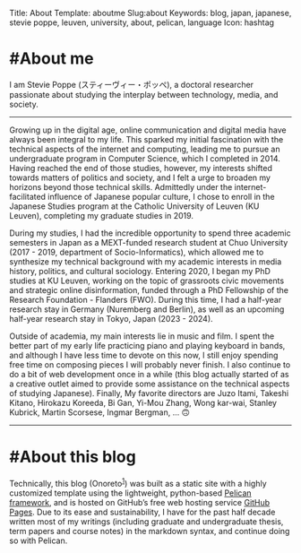 Title: About
Template: aboutme
Slug:about
Keywords: blog, japan, japanese, stevie poppe, leuven, university, about, pelican, language
Icon: hashtag

# #About me

<!-- PELICAN_BEGIN_SUMMARY -->
I am Stevie Poppe (スティーヴィー・ポッペ), a doctoral researcher passionate about studying the interplay between technology, media, and society.

---

Growing up in the digital age, online communication and digital media have always been integral to my life. This sparked my initial fascination with the technical aspects of the internet and computing, leading me to pursue an undergraduate program in Computer Science, which I completed in 2014. Having reached the end of those studies, however, my interests shifted towards matters of politics and society, and I felt a urge to broaden my horizons beyond those technical skills. Admittedly under the internet-facilitated influence of Japanese popular culture, I chose to enroll in the Japanese Studies program at the Catholic University of Leuven (KU Leuven), completing my graduate studies in 2019.

During my studies, I had the incredible opportunity to spend three academic semesters in Japan as a MEXT-funded research student at Chuo University (2017 - 2019, department of Socio-Informatics), which allowed me to synthesize my technical background with my academic interests in media history, politics, and cultural sociology. Entering 2020, I began my PhD studies at KU Leuven, working on the topic of grassroots civic movements and strategic online disinformation, funded through a PhD Fellowship of the Research Foundation - Flanders (FWO). During this time, I had a half-year research stay in Germany (Nuremberg and Berlin), as well as an upcoming half-year research stay in Tokyo, Japan (2023 - 2024).

Outside of academia, my main interests lie in music and film. I spent the better part of my early life practicing piano and playing keyboard in bands, and although I have less time to devote on this now, I still enjoy spending free time on composing pieces I will probably never finish. I also continue to do a bit of web development once in a while (this blog actually started of as a creative outlet aimed to provide some assistance on the technical aspects of studying Japanese). Finally, My favorite directors are Juzo Itami, Takeshi Kitano, Hirokazu Koreeda, Bi Gan, Yi-Mou Zhang, Wong kar-wai, Stanley Kubrick, Martin Scorsese, Ingmar Bergman, ... 🙃

---

<!-- PELICAN_END_SUMMARY -->

# #About this blog

Technically, this blog (Onoreto<sup><a id="fnref-1" class="footnote-ref" href="#fn-1" rel="footnote">1</a></sup>) was built as a static site with a highly customized template using the lightweight, python-based [Pelican framework](https://blog.getpelican.com/), and is hosted on GitHub’s free web hosting service [GitHub Pages](https://pages.github.com/). Due to its ease and sustainability, I have for the past half decade written most of my writings (including graduate and undergraduate thesis, term papers and course notes) in the markdown syntax, and continue doing so with Pelican.